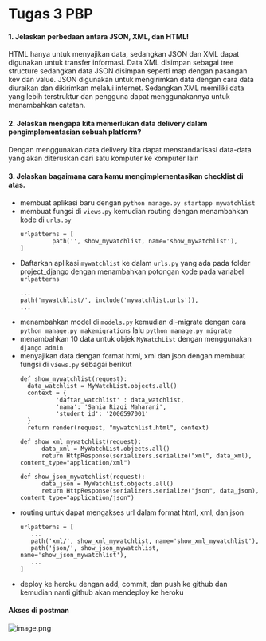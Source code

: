 
# Tugas 3 PBP

#### 1. Jelaskan perbedaan antara JSON, XML, dan HTML! 
   HTML hanya untuk menyajikan data, sedangkan JSON dan XML dapat digunakan untuk transfer informasi. Data XML disimpan sebagai tree structure sedangkan data JSON disimpan seperti map dengan pasangan kev dan value. JSON digunakan untuk mengirimkan data dengan cara data diuraikan dan dikirimkan melalui internet. Sedangkan XML memiliki data yang lebih terstruktur dan pengguna dapat menggunakannya untuk menambahkan catatan.

#### 2. Jelaskan mengapa kita memerlukan data delivery dalam pengimplementasian sebuah platform? ####
   Dengan menggunakan data delivery kita dapat menstandarisasi data-data yang akan diteruskan dari satu komputer ke komputer lain 

#### 3. Jelaskan bagaimana cara kamu mengimplementasikan checklist di atas. #### 
   * membuat aplikasi baru dengan `python manage.py startapp mywatchlist`
   * membuat fungsi di `views.py` kemudian routing dengan menambahkan kode di `urls.py`
      ```
      urlpatterns = [
               path('', show_mywatchlist, name='show_mywatchlist'),
      ]
      ```
   * Daftarkan aplikasi `mywatchlist` ke dalam `urls.py` yang ada pada folder project_django dengan menambahkan potongan kode pada variabel `urlpatterns`
      ```
      ...
      path('mywatchlist/', include('mywatchlist.urls')),
      ...
      ```
   * menambahkan model di `models.py` kemudian di-migrate dengan cara `python manage.py makemigrations` lalu `python manage.py migrate`
   * menambahkan 10 data untuk objek `MyWatchList` dengan menggunakan `django admin`
   * menyajikan data dengan format html, xml dan json dengan membuat fungsi di `views.py` sebagai berikut
      ```
      def show_mywatchlist(request):
        data_watchlist = MyWatchList.objects.all()
        context = {
                'daftar_watchlist' : data_watchlist,
                'nama': 'Sania Rizqi Maharani',
                'student_id': '2006597001'
        }
        return render(request, "mywatchlist.html", context)

      def show_xml_mywatchlist(request):
            data_xml = MyWatchList.objects.all()
            return HttpResponse(serializers.serialize("xml", data_xml), content_type="application/xml")

      def show_json_mywatchlist(request):
            data_json = MyWatchList.objects.all()
            return HttpResponse(serializers.serialize("json", data_json), content_type="application/json")
      ```
   * routing untuk dapat mengakses url dalam format html, xml, dan json
      ```
      urlpatterns = [
         ...
         path('xml/', show_xml_mywatchlist, name='show_xml_mywatchlist'),
         path('json/', show_json_mywatchlist, name='show_json_mywatchlist'),
         ...
      ]
      
      ```
   * deploy ke heroku dengan add, commit, dan push ke github dan kemudian nanti github akan mendeploy ke heroku

#### Akses di postman

![image.png]( {https://user-images.githubusercontent.com/71616521/191571716-d342c6b6-e988-4aec-a789-674ce2c66787.png} )
